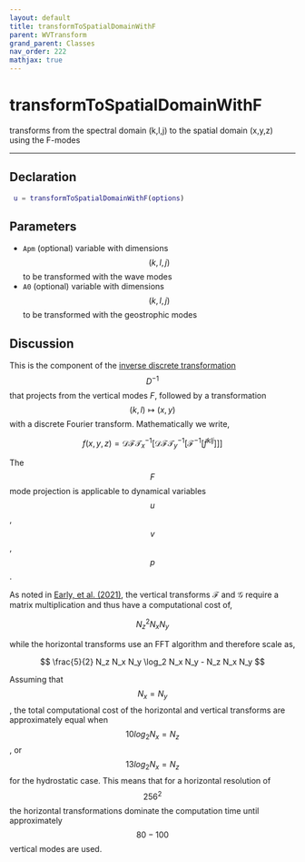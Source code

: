 ```yaml
---
layout: default
title: transformToSpatialDomainWithF
parent: WVTransform
grand_parent: Classes
nav_order: 222
mathjax: true
---
```


#  transformToSpatialDomainWithF

transforms from the spectral domain (k,l,j) to the spatial domain (x,y,z) using the F-modes


---

## Declaration
```matlab
 u = transformToSpatialDomainWithF(options)
```
## Parameters
+ `Apm`  (optional) variable with dimensions $$(k,l,j)$$ to be transformed with the wave modes
+ `A0`  (optional) variable with dimensions $$(k,l,j)$$ to be transformed with the geostrophic modes

## Discussion

This is the component of the [inverse discrete transformation](/mathematical-introduction/transformations.html) $$D^{-1}$$ that projects from the vertical modes $F$, followed by a transformation $$ (k,l) \mapsto (x,y)$$ with a discrete Fourier transform. Mathematically we write,

$$
f(x,y,z) =  \mathcal{DFT}_x^{-1} \left[\mathcal{DFT}_y^{-1} \left[ \mathcal{F}^{-1} \left[ \tilde{f}^{klj} \right] \right] \right] 
$$

The $$F$$ mode projection is applicable to dynamical variables $$u$$, $$v$$, $$p$$.

As noted in [Early, et al. (2021)](https://doi.org/10.1017/jfm.2020.995), the vertical transforms $\mathcal{F}$ and $\mathcal{G}$ require a matrix multiplication and thus have a computational cost of,

$$
N_z^2 N_x N_y
$$  

while the horizontal transforms use an FFT algorithm and therefore scale as,

$$
\frac{5}{2} N_z N_x N_y \log_2 N_x N_y - N_z N_x N_y
$$

Assuming that $$N_x = N_y$$, the total computational cost of the horizontal and vertical transforms are approximately equal when $$10 log_2 N_x = N_z$$ , or $$13 log_2 N_x = N_z$$ for the hydrostatic case. This means that for a horizontal resolution of $$256^2$$ the horizontal transformations dominate the computation time until approximately $$80-100$$ vertical modes are used.

